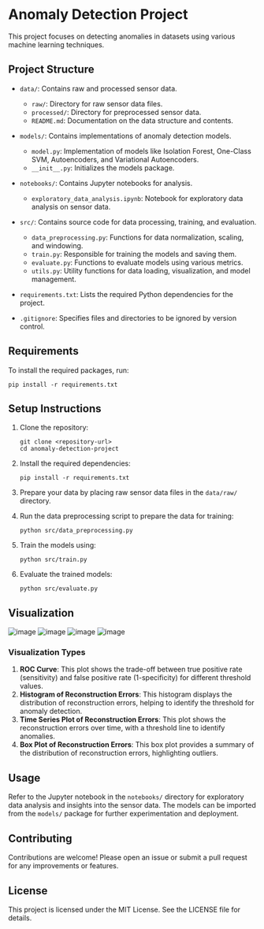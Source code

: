 # Anomaly Detection Project

This project focuses on detecting anomalies in datasets using various machine learning techniques.

## Project Structure

- `data/`: Contains raw and processed sensor data.
  - `raw/`: Directory for raw sensor data files.
  - `processed/`: Directory for preprocessed sensor data.
  - `README.md`: Documentation on the data structure and contents.

- `models/`: Contains implementations of anomaly detection models.
  - `model.py`: Implementation of models like Isolation Forest, One-Class SVM, Autoencoders, and Variational Autoencoders.
  - `__init__.py`: Initializes the models package.

- `notebooks/`: Contains Jupyter notebooks for analysis.
  - `exploratory_data_analysis.ipynb`: Notebook for exploratory data analysis on sensor data.

- `src/`: Contains source code for data processing, training, and evaluation.
  - `data_preprocessing.py`: Functions for data normalization, scaling, and windowing.
  - `train.py`: Responsible for training the models and saving them.
  - `evaluate.py`: Functions to evaluate models using various metrics.
  - `utils.py`: Utility functions for data loading, visualization, and model management.

- `requirements.txt`: Lists the required Python dependencies for the project.

- `.gitignore`: Specifies files and directories to be ignored by version control.

## Requirements

To install the required packages, run:
```
pip install -r requirements.txt
```

## Setup Instructions

1. Clone the repository:
   ```
   git clone <repository-url>
   cd anomaly-detection-project
   ```

2. Install the required dependencies:
   ```
   pip install -r requirements.txt
   ```

3. Prepare your data by placing raw sensor data files in the `data/raw/` directory.

4. Run the data preprocessing script to prepare the data for training:
   ```
   python src/data_preprocessing.py
   ```

5. Train the models using:
   ```
   python src/train.py
   ```

6. Evaluate the trained models:
   ```
   python src/evaluate.py
   ```

## Visualization

![image](https://github.com/user-attachments/assets/6392f671-9502-4223-928a-e4d0fcdceba6)
![image](https://github.com/user-attachments/assets/0eb2ebbf-ad0d-451c-bf32-bb4ab54c84b8)
![image](https://github.com/user-attachments/assets/74f46605-e186-4d71-82ba-2f094cf6942d)
![image](https://github.com/user-attachments/assets/20393495-36f1-4c87-ad57-52eeb039d49a)


### Visualization Types

1. **ROC Curve**: This plot shows the trade-off between true positive rate (sensitivity) and false positive rate (1-specificity) for different threshold values.
2. **Histogram of Reconstruction Errors**: This histogram displays the distribution of reconstruction errors, helping to identify the threshold for anomaly detection.
3. **Time Series Plot of Reconstruction Errors**: This plot shows the reconstruction errors over time, with a threshold line to identify anomalies.
4. **Box Plot of Reconstruction Errors**: This box plot provides a summary of the distribution of reconstruction errors, highlighting outliers.

## Usage

Refer to the Jupyter notebook in the `notebooks/` directory for exploratory data analysis and insights into the sensor data. The models can be imported from the `models/` package for further experimentation and deployment.

## Contributing

Contributions are welcome! Please open an issue or submit a pull request for any improvements or features.

## License

This project is licensed under the MIT License. See the LICENSE file for details.
